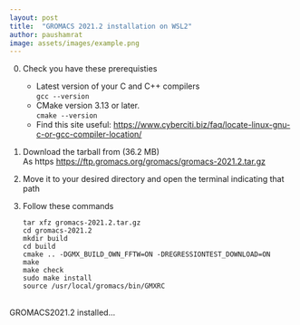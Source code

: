 ```yaml
---
layout: post
title:  "GROMACS 2021.2 installation on WSL2"
author: paushamrat
image: assets/images/example.png
---
```


0. Check you have these prerequisties
   - Latest version of your C and C++ compilers <br>
      `gcc --version` <br>
   - CMake version 3.13 or later. <br>
      `cmake --version` <br>
   - Find this site useful: https://www.cyberciti.biz/faq/locate-linux-gnu-c-or-gcc-compiler-location/

1. Download the tarball from (36.2 MB) <br>
   As https https://ftp.gromacs.org/gromacs/gromacs-2021.2.tar.gz

2. Move it to your desired directory and open the terminal indicating that path

3. Follow these commands

   `tar xfz gromacs-2021.2.tar.gz` <br>
   `cd gromacs-2021.2` <br>
   `mkdir build` <br>
   `cd build` <br>
   `cmake .. -DGMX_BUILD_OWN_FFTW=ON -DREGRESSIONTEST_DOWNLOAD=ON` <br>
   `make` <br>
   `make check` <br>
   `sudo make install` <br>
   `source /usr/local/gromacs/bin/GMXRC` <br>

<br>
GROMACS2021.2 installed...
